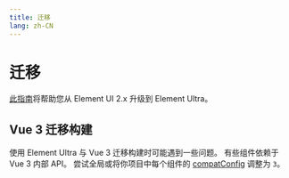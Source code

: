 ```yaml
---
title: 迁移
lang: zh-CN
---
```


# 迁移

[此指南](https://github.com/element-plus/element-plus/discussions/5658)将帮助您从 Element UI 2.x 升级到 Element Ultra。

## Vue 3 迁移构建

使用 Element Ultra 与 Vue 3 迁移构建时可能遇到一些问题。 有些组件依赖于 Vue 3 内部 API。 尝试全局或将你项目中每个组件的 [compatConfig](https://v3.vuejs.org/guide/migration/migration-build.html#per-component-config) 调整为 `3`。

<style scoped>
  details {
    margin-top: 8px;
  }
</style>
